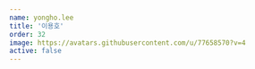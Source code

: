 ```yaml
---
name: yongho.lee
title: '이용호'
order: 32
image: https://avatars.githubusercontent.com/u/77658570?v=4
active: false
---
```


